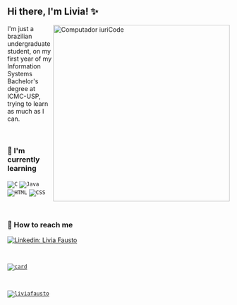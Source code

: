 ## Hi there, I'm Livia! ✨

<img src="https://raw.githubusercontent.com/MicaelliMedeiros/micaellimedeiros/master/image/computer-illustration.png" min-width="400px" max-width="400px" width="400px" align="right" alt="Computador iuriCode">

<p align="left"> 
  I'm just a brazilian undergraduate student, on my first year of my Information Systems Bachelor's degree at ICMC-USP, trying to learn as much as I can.
</p>

<br>

### 🌱 I'm currently learning
<code><img src="https://img.shields.io/badge/C-00599C?style=for-the-badge&logo=c&logoColor=white" alt="C"></code>
<code><img src="https://img.shields.io/badge/Java-ED8B00?style=for-the-badge&logo=java&logoColor=white" alt="Java"></code>
<code><img src="https://img.shields.io/badge/HTML5-E34F26?style=for-the-badge&logo=html5&logoColor=white" alt="HTML"></code>
<code><img src="https://img.shields.io/badge/CSS-239120?&style=for-the-badge&logo=css3&logoColor=white" alt="CSS"></code>

<br>

### 💬 How to reach me

[![Linkedin: Livia Fausto](https://img.shields.io/badge/-liviafausto-blue?style=flat-square&logo=Linkedin&logoColor=white&link=https://www.linkedin.com/in/liviafausto/)](https://www.linkedin.com/in/liviafausto/)

<br>

<code>[![card](https://github-readme-stats.vercel.app/api?username=liviafausto&theme=tokyonight&show_icons=true)](https://github.com/anuraghazra/github-readme-stats)</code>

<br>

<code>[![liviafausto](https://github-readme-stats.vercel.app/api/top-langs/?username=liviafausto&hide=html&layout=compact&theme=tokyonight)](https://github.com/anuraghazra/github-readme-stats)</code>
